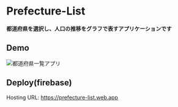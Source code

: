 # Prefecture-List
**都道府県を選択し、人口の推移をグラフで表すアプリケーションです**

## Demo

![都道府県一覧アプリ](https://user-images.githubusercontent.com/78260526/126868900-a879483c-66f6-45e7-89ab-388d190aeb23.gif)

## Deploy(firebase)
Hosting URL: https://prefecture-list.web.app

